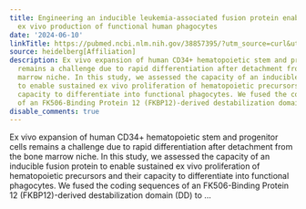 ```yaml
---
title: Engineering an inducible leukemia-associated fusion protein enables large-scale
  ex vivo production of functional human phagocytes
date: '2024-06-10'
linkTitle: https://pubmed.ncbi.nlm.nih.gov/38857395/?utm_source=curl&utm_medium=rss&utm_campaign=pubmed-2&utm_content=1FakS-2QOkCT8HsMOQP1bCRQ4YzyumYOmxmF0moLsQ3dFB1E9V&fc=20220326224207&ff=20240611181022&v=2.18.0.post9+e462414
source: heidelberg[Affiliation]
description: Ex vivo expansion of human CD34+ hematopoietic stem and progenitor cells
  remains a challenge due to rapid differentiation after detachment from the bone
  marrow niche. In this study, we assessed the capacity of an inducible fusion protein
  to enable sustained ex vivo proliferation of hematopoietic precursors and their
  capacity to differentiate into functional phagocytes. We fused the coding sequences
  of an FK506-Binding Protein 12 (FKBP12)-derived destabilization domain (DD) to ...
disable_comments: true
---
```

Ex vivo expansion of human CD34+ hematopoietic stem and progenitor cells remains a challenge due to rapid differentiation after detachment from the bone marrow niche. In this study, we assessed the capacity of an inducible fusion protein to enable sustained ex vivo proliferation of hematopoietic precursors and their capacity to differentiate into functional phagocytes. We fused the coding sequences of an FK506-Binding Protein 12 (FKBP12)-derived destabilization domain (DD) to ...